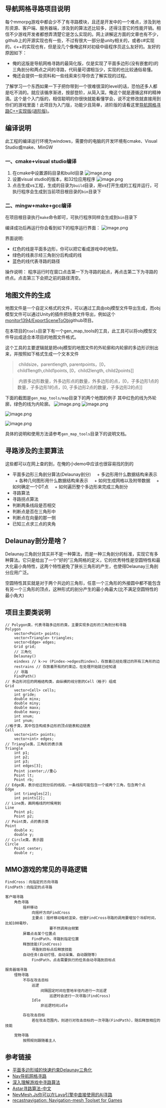 
## 导航网格寻路项目说明
每个mmorpg游戏中都会少不了有寻路模块，且还是开发中的一个难点，涉及到地形资源、客户端、服务器端，涉及到的算法还比较多，还得注意它的性能开销。相信不少游戏开发者都想弄清楚它是怎么实现的。网上讲解这方面的文章也有不少，github上的开源实现也有一些，不过有很大一部分是unity相关的，或者c#实现的。c++的实现也有，但是没几个像俺这样对初级中级程序员这么友好的。友好的原因如下：

* 俺的这版是导航网格寻路的最简化版，仅是实现了平面多边形(没有嵌套的)的三角剖分和两点之间的寻路，代码量可谓相当少，实现的也比较通俗易懂。
* 俺还会提供一些资料和一些线索来引导你去了解实现的过程。

了解学习一个东西如果一下子把你带到一个很难很深的level的话，恐怕还多人都是吃不消的。就应该循序渐进，按部登阶，从简入深。俺这个就是遵循这样的精神滴。这个是个入门版的，相信聪明的你很快就能看懂学会，说不定修改就直接用到你们的游戏里面！此项目为入门版，功能少且简单，进阶版的请看这里[导航网格寻路C++实现版(进阶版)](https://github.com/sunxvming/navmesh-advance)。

## 编译说明
此工程的编译运行环境为windows，需要你的电脑的开发环境有cmake、Visual Studio或make、MinGW
### 一、cmake+visual studio编译
1. 在cmake中设置源码目录和build目录
![image.png](https://sxm-upload.oss-cn-beijing.aliyuncs.com/imgs/20230113115226.png)
2. 设置visual studio的版本，和32位应用程序
![image.png](https://sxm-upload.oss-cn-beijing.aliyuncs.com/imgs/20230113115835.png)
3. 点击生成vs工程，生成的目录为`build`目录，用vs打开生成的工程并运行，可执行程序会生成到当前项目根目录的`bin`目录下

### 二、mingw+make+gcc编译
在项目根目录执行`make`命令即可，可执行程序同样会生成到`bin`目录下

编译成功后再运行你会看到如下的程序运行界面：
![image.png](https://sxm-upload.oss-cn-beijing.aliyuncs.com/imgs/20230113121644.png)

界面说明:
* 红色的线是平面多边形，你可以把它看成游戏中的地型。
* 绿色的线表示经三角剖分后构成的线
* 蓝色的线代表寻路的路径

操作说明：
程序运行时在窗口点击第一下为寻路的起点，再点击第二下为寻路的终点。点击第三下会把之前的路径清空。


## 地图文件的生成
地图文件是一个自定义格式的文件，可以通过工具由obj模型文件导出生成，而obj模型文件可以通过Unity的插件把场景文件导出，例如这个[monitor1394/ExportSceneToObj](https://github.com/monitor1394/ExportSceneToObj)github项目。

在本项目的`tools`目录下有一个gen_map_tools的工具，此工具可以将obj模型文件导出成适合本项目的地图文件格式。

这个工具的主要逻辑就是把obj模型的地图文件的外轮廓和内轮廓的多边形识别出来，并按照如下格式生成一个文本文件
> childsize，parentlength, parentpoints，[0，child1length,child1points, [0，child2length, child2points]]

> 内嵌多边形数量，外多边形点的数量，外多边形的点，[0，子多边形1点的数量，子多边形1的点，[0, 子多边形2点的数量，子多边形2的点]]

下面的截图是`gen_map_tools/map`目录下的两个地图的例子
其中红色的线为外轮廓，绿色的线为内轮廓。
![image.png](https://sxm-upload.oss-cn-beijing.aliyuncs.com/imgs/20230113205512.png)
![image.png](https://sxm-upload.oss-cn-beijing.aliyuncs.com/imgs/20230113203242.png)

![image.png](https://sxm-upload.oss-cn-beijing.aliyuncs.com/imgs/20230113203022.png)

![image.png](https://sxm-upload.oss-cn-beijing.aliyuncs.com/imgs/20230113203058.png)

具体的说明和使用方法请参考`gen_map_tools`目录下的说明文档。

## 寻路涉及的主要算法

这些都可以在网上查的到，在俺的小demo中应该也很容易找的到的

* 平面多边形三角剖分算法(Delaunay剖分)
    + 多边形用什么数据结构来表示
    + 各种几何图形用什么数据结构来表示
    + 如何生成网格以及附带数据
    + 如何确定一个DT点
    + 如何遍历整个多边形来完成三角剖分
* 寻路算法
* 寻路拐点算法
* 判断两条线段是否相交
* 判断点是否在三角形中
* 判断点在向量的那一侧
* 已知三点求三点的夹角
  

## Delaunay剖分是啥？

Delaunay三角剖分其实并不是一种算法，而是一种三角剖分的标准，实现它有多种算法。它只是给出了一个“好的”三角网格的定义，它的优秀特性是空圆特性和最大化最小角特性，这两个特性避免了狭长三角形的产生，也使得Delaunay三角剖分应用广泛。

空圆特性其实就是对于两个共边的三角形，任意一个三角形的外接圆中都不能包含有另一个三角形的顶点，这种形式的剖分产生的最小角最大(比不满足空圆特性的最小角大)

  
## 项目主要类说明

```
// Polygon类，代表寻路多边形的类，主要实现多边形的三角剖分和寻路
Polygon
    vector<Point> points;
    vector<Triangle> triangles;
    vector<Edge> edges;
    Grid grid;
    // 三角化
    Delaunay()
    eindexs // k->v (Pindex->edges的index)，存放着已经处理过的所有三角形的边
    restrains // 存放着所有的约束边，在处理开始就已经知道
    // 寻路
    FindPath()
// 多边形对应的网格结构类，由纵横的线分割的Cell（格子）组成
Grid
    vector<Cell> cells;
    int gride;
    double minx;
    double miny;
    double maxx;
    double maxy;
    int xnum;
    int ynum;
//格子类，其中包含构成多边形的顶点链表和边链表
Cell
    vector<int> points;
    vector<int> edges;
// Triangle类，三角形的表示类
Triangle
    int p1;
    int p2;
    int p3;
    int edges[3];
    Point icenter;//重心
    Point lt;
    Point rb;
// Edge类，表示经过剖分后的线段，一条线段可能包含一个或两个三角，包含两个点
Edge
    int triangles[2];
    int points[2];
// Line类，画网格线的时候用到
Line
    Point p1;
    Point p2;
// Point类，点的表示类
Point
    double x;
    double y;
// Circle类，表示圆
Circle
    Point center;
    double r;
```

## MMO游戏的常见的寻路逻辑
```
FindCross：向指定的方向寻路
FindPath：向指定的点寻路

客户端寻路
    角色寻路
        摇杆移动
            向摇杆方向FindCross
            主要点：摇杆移动每桢渲染，但是FindCross寻路的调用要增加个冷却时间，比如100毫秒，
                    要不然调用台频繁
        屏幕点击某个位置点
            FindPath，寻路到指定位置
        释放技能(FindCross)
            寻路到目标点后释放技能
        自动任务(自动打怪、自动采集、自动跟随等)
            FindPath，点击需要执行的任务自动寻路到目标点
        
服务器端寻路    
    怪物寻路
        不存在攻击目标
            巡逻
                间隔固定时间在营地半径内进行一次巡逻
                    巡逻时会进行一次寻路(FindCross)
            Idle
                非巡逻时间idle
            
        存在攻击目标
            若在攻击范围内，则进行对攻击目标的一次寻路(FindPath)，随后释放相应的技能
        
    宠物寻路
        按照规则跟随着主人
```

## 参考链接

* [平面多边形域的快速约束Delaunay三角化](https://github.com/sunxvming/navmesh/blob/master/doc/%E5%B9%B3%E9%9D%A2%E5%A4%9A%E8%BE%B9%E5%BD%A2%E5%9F%9F%E7%9A%84%E5%BF%AB%E9%80%9F%E7%BA%A6%E6%9D%9FDelaunay%E4%B8%89%E8%A7%92%E5%8C%96.pdf)
* [Nav导航网格寻路](https://blog.csdn.net/ynnmnm/article/details/44833007)
* [深入理解游戏中寻路算法](https://my.oschina.net/u/1859679/blog/1486636)
* [Astar寻路算法-中文](https://github.com/sunxvming/navmesh/blob/master/doc/Astar%E5%AF%BB%E8%B7%AF%E7%AE%97%E6%B3%95-%E4%B8%AD%E6%96%87.doc)
* [NevMesh.Js你可以在Laya引擎中直接使用的AI寻路](http://ask.layabox.com/question/47899)
* [recastnavigation: Navigation-mesh Toolset for Games](https://github.com/recastnavigation/recastnavigation)